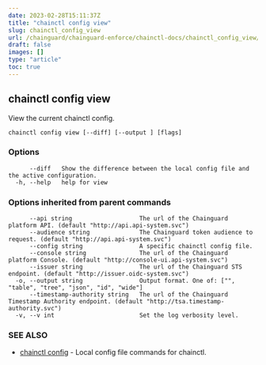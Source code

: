 ```yaml
---
date: 2023-02-28T15:11:37Z
title: "chainctl config view"
slug: chainctl_config_view
url: /chainguard/chainguard-enforce/chainctl-docs/chainctl_config_view/
draft: false
images: []
type: "article"
toc: true
---
```

## chainctl config view

View the current chainctl config.

```
chainctl config view [--diff] [--output ] [flags]
```

### Options

```
      --diff   Show the difference between the local config file and the active configuration.
  -h, --help   help for view
```

### Options inherited from parent commands

```
      --api string                   The url of the Chainguard platform API. (default "http://api.api-system.svc")
      --audience string              The Chainguard token audience to request. (default "http://api.api-system.svc")
      --config string                A specific chainctl config file.
      --console string               The url of the Chainguard platform Console. (default "http://console-ui.api-system.svc")
      --issuer string                The url of the Chainguard STS endpoint. (default "http://issuer.oidc-system.svc")
  -o, --output string                Output format. One of: ["", "table", "tree", "json", "id", "wide"]
      --timestamp-authority string   The url of the Chainguard Timestamp Authority endpoint. (default "http://tsa.timestamp-authority.svc")
  -v, --v int                        Set the log verbosity level.
```

### SEE ALSO

* [chainctl config](/chainguard/chainguard-enforce/chainctl-docs/chainctl_config/)	 - Local config file commands for chainctl.

